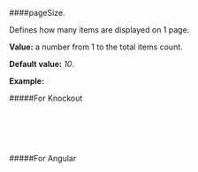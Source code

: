 ﻿####pageSize.

Defines how many items are displayed on 1 page.

**Value:** a number from 1 to the total items count.

**Default value:** *10*.

**Example:**

#####For Knockout
<!--Start the highlighter-->
<pre class="brush: html">
	<div data-bind="tgrid: { provider: itemsProvider, enablePaging: true, pageSize: 5}">
	</div>
</pre>

#####For Angular

<pre class="brush: html">
	<t-grid provider="itemsProvider" enablePaging="true" pageSize="5">
	</t-grid>
</pre>

#####

<script type="text/javascript">
    SyntaxHighlighter.highlight();
</script>